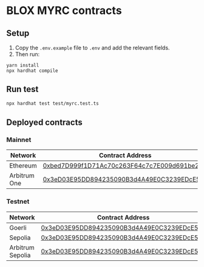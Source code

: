 # BLOX MYRC contracts

## Setup

1. Copy the ```.env.example``` file to ```.env``` and add the relevant fields.
2. Then run:
```shell
yarn install
npx hardhat compile
```

## Run test

```sh
npx hardhat test test/myrc.test.ts
```

## Deployed contracts

### Mainnet
| Network | Contract Address |
|---|---|
| Ethereum | [0xbed7D999f1D71Ac70c263F64c7c7E009d691be2e](https://etherscan.io/token/0xbed7D999f1D71Ac70c263F64c7c7E009d691be2e)
| Arbitrum One | [0x3eD03E95DD894235090B3d4A49E0C3239EDcE59e](https://arbiscan.io/token/0x3eD03E95DD894235090B3d4A49E0C3239EDcE59e)

### Testnet
| Network | Contract Address |
|---|---|
| Goerli | [0x3eD03E95DD894235090B3d4A49E0C3239EDcE59e](https://goerli.etherscan.io/token/0x3eD03E95DD894235090B3d4A49E0C3239EDcE59e)
| Sepolia | [0x3eD03E95DD894235090B3d4A49E0C3239EDcE59e](https://sepolia.etherscan.io/token/0x3eD03E95DD894235090B3d4A49E0C3239EDcE59e)
| Arbitrum Sepolia | [0x3eD03E95DD894235090B3d4A49E0C3239EDcE59e](https://sepolia.arbiscan.io/token/0x3eD03E95DD894235090B3d4A49E0C3239EDcE59e)
